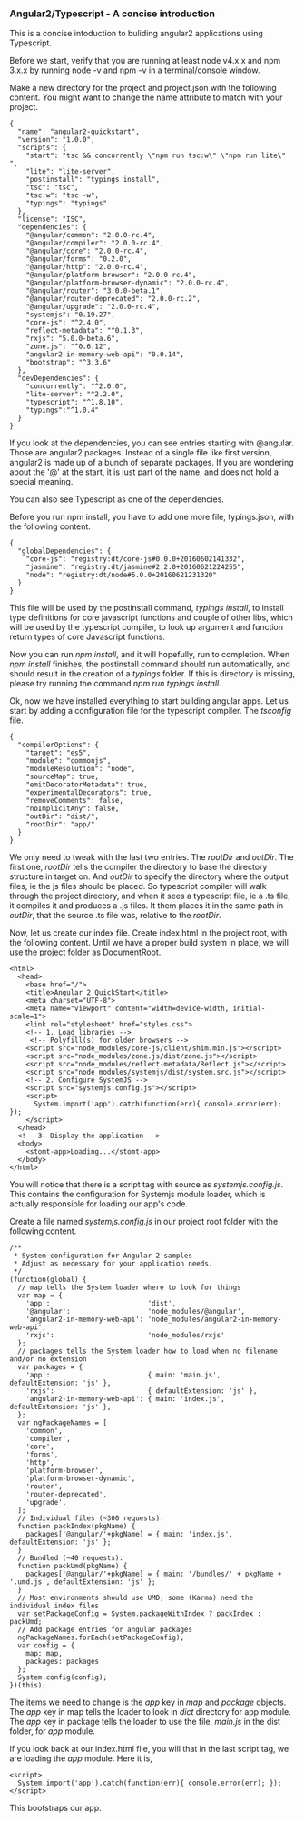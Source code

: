 ### Angular2/Typescript - A concise introduction

This is a concise intoduction to buliding angular2 applications
using Typescript.

Before we start, verify that you are running at least node v4.x.x
and npm 3.x.x by running node -v and npm -v in a terminal/console window. 

Make a new directory for the project and project.json with the following
content. You might want to change the name attribute to match with your
project.

    {
      "name": "angular2-quickstart",
      "version": "1.0.0",
      "scripts": {
        "start": "tsc && concurrently \"npm run tsc:w\" \"npm run lite\" ",
        "lite": "lite-server",
        "postinstall": "typings install",
        "tsc": "tsc",
        "tsc:w": "tsc -w",
        "typings": "typings"
      },
      "license": "ISC",
      "dependencies": {
        "@angular/common": "2.0.0-rc.4",
        "@angular/compiler": "2.0.0-rc.4",
        "@angular/core": "2.0.0-rc.4",
        "@angular/forms": "0.2.0",
        "@angular/http": "2.0.0-rc.4",
        "@angular/platform-browser": "2.0.0-rc.4",
        "@angular/platform-browser-dynamic": "2.0.0-rc.4",
        "@angular/router": "3.0.0-beta.1",
        "@angular/router-deprecated": "2.0.0-rc.2",
        "@angular/upgrade": "2.0.0-rc.4",
        "systemjs": "0.19.27",
        "core-js": "^2.4.0",
        "reflect-metadata": "^0.1.3",
        "rxjs": "5.0.0-beta.6",
        "zone.js": "^0.6.12",
        "angular2-in-memory-web-api": "0.0.14",
        "bootstrap": "^3.3.6"
      },
      "devDependencies": {
        "concurrently": "^2.0.0",
        "lite-server": "^2.2.0",
        "typescript": "^1.8.10",
        "typings":"^1.0.4"
      }
    }

If you look at the dependencies, you can see entries starting with @angular. Those are
angular2 packages. Instead of a single file like first version, angular2 is made up of
a bunch of separate packages. If you are wondering about the '@' at the start, it is just
part of the name, and does not hold a special meaning.

You can also see Typescript as one of the dependencies.

Before you run npm install, you have to add one more file, typings.json, with the
following content.

    {
      "globalDependencies": {
        "core-js": "registry:dt/core-js#0.0.0+20160602141332",
        "jasmine": "registry:dt/jasmine#2.2.0+20160621224255",
        "node": "registry:dt/node#6.0.0+20160621231320"
      }
    }

This file will be used by the postinstall command, <i>typings install</i>, to install type definitions
for core javascript functions and couple of other libs, which will be used by the
typescript compiler, to look up argument and function return types of core Javascript
functions.

Now you can run <i>npm install</i>, and it will hopefully, run to completion. 
When <i>npm install</i> finishes, the postinstall command should run automatically,
and should result in the creation of a <i>typings</i> folder. If this is directory
is missing, please try running the command <i>npm run typings install</i>.

Ok, now we have installed everything to start building angular apps. Let us start
by adding a configuration file for the typescript compiler. The <i>tsconfig</i> file.

    {
      "compilerOptions": {
        "target": "es5",
        "module": "commonjs",
        "moduleResolution": "node",
        "sourceMap": true,
        "emitDecoratorMetadata": true,
        "experimentalDecorators": true,
        "removeComments": false,
        "noImplicitAny": false,
        "outDir": "dist/",
        "rootDir": "app/"
      }
    }

We only need to tweak with the last two entries. The <i>rootDir</i> and <i>outDir</i>.
The first one, <i>rootDir</i> tells the compiler the directory to base the directory
structure in target on. And <i>outDir</i> to specify the directory where the output files, ie the
js files should be placed. So typescript compiler will walk through the project directory,
and when it sees a typescript file, ie a .ts file, it compiles it and produces a .js files.
It them places it in the same path in <i>outDir</i>, that the source .ts file was, relative to the
<i>rootDir</i>.

Now, let us create our index file. Create index.html in the project root, with the following content.
Until we have a proper build system in place, we will use the project folder as DocumentRoot.

    <html>
      <head>
        <base href="/">
        <title>Angular 2 QuickStart</title>
        <meta charset="UTF-8">
        <meta name="viewport" content="width=device-width, initial-scale=1">
        <link rel="stylesheet" href="styles.css">
        <!-- 1. Load libraries -->
         <!-- Polyfill(s) for older browsers -->
        <script src="node_modules/core-js/client/shim.min.js"></script>
        <script src="node_modules/zone.js/dist/zone.js"></script>
        <script src="node_modules/reflect-metadata/Reflect.js"></script>
        <script src="node_modules/systemjs/dist/system.src.js"></script>
        <!-- 2. Configure SystemJS -->
        <script src="systemjs.config.js"></script>
        <script>
          System.import('app').catch(function(err){ console.error(err); });
        </script>
      </head>
      <!-- 3. Display the application -->
      <body>
        <stomt-app>Loading...</stomt-app>
      </body>
    </html>
    
You will notice that there is a script tag with source as <i>systemjs.config.js</i>.
This contains the configuration for Systemjs module loader, which is actually responsible for loading
our app's code.

Create a file named <i>systemjs.config.js</i> in our project root folder with the following content.
    
    /**
     * System configuration for Angular 2 samples
     * Adjust as necessary for your application needs.
     */
    (function(global) {
      // map tells the System loader where to look for things
      var map = {
        'app':                        'dist',
        '@angular':                   'node_modules/@angular',
        'angular2-in-memory-web-api': 'node_modules/angular2-in-memory-web-api',
        'rxjs':                       'node_modules/rxjs'
      };
      // packages tells the System loader how to load when no filename and/or no extension
      var packages = {
        'app':                        { main: 'main.js',  defaultExtension: 'js' },
        'rxjs':                       { defaultExtension: 'js' },
        'angular2-in-memory-web-api': { main: 'index.js', defaultExtension: 'js' },
      };
      var ngPackageNames = [
        'common',
        'compiler',
        'core',
        'forms',
        'http',
        'platform-browser',
        'platform-browser-dynamic',
        'router',
        'router-deprecated',
        'upgrade',
      ];
      // Individual files (~300 requests):
      function packIndex(pkgName) {
        packages['@angular/'+pkgName] = { main: 'index.js', defaultExtension: 'js' };
      }
      // Bundled (~40 requests):
      function packUmd(pkgName) {
        packages['@angular/'+pkgName] = { main: '/bundles/' + pkgName + '.umd.js', defaultExtension: 'js' };
      }
      // Most environments should use UMD; some (Karma) need the individual index files
      var setPackageConfig = System.packageWithIndex ? packIndex : packUmd;
      // Add package entries for angular packages
      ngPackageNames.forEach(setPackageConfig);
      var config = {
        map: map,
        packages: packages
      };
      System.config(config);
    })(this);

The items we need to change is the <i>app</i> key in <i>map</i> and <i>package</i> objects.
The <i>app</i> key in map tells the loader to look in <i>dict</i> directory for app module.
The <i>app</i> key in package tells the loader to use the file, <i>main.js</i> in the dist folder,
for <i>app</i> module.

If you look back at our index.html file, you will that in the last script tag, we are loading the
<i>app</i> module. Here it is,

    <script>
      System.import('app').catch(function(err){ console.error(err); });
    </script>

This bootstraps our app.
